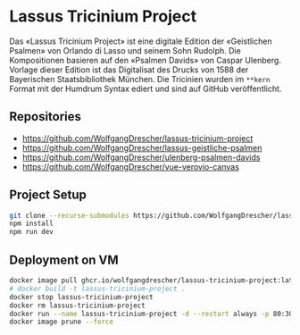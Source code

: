 # Lassus Tricinium Project

Das «Lassus Tricinium Project» ist eine digitale Edition der «Geistlichen
Psalmen» von Orlando di Lasso und seinem Sohn Rudolph. Die Kompositionen
basieren auf den «Psalmen Davids» von Caspar Ulenberg. Vorlage dieser Edition
ist das Digitalisat des Drucks von 1588 der Bayerischen Staatsbibliothek
München. Die Tricinien wurden im `**kern` Format mit der Humdrum Syntax ediert
und sind auf GitHub veröffentlicht.


## Repositories

* https://github.com/WolfgangDrescher/lassus-tricinium-project
* https://github.com/WolfgangDrescher/lassus-geistliche-psalmen
* https://github.com/WolfgangDrescher/ulenberg-psalmen-davids
* https://github.com/WolfgangDrescher/vue-verovio-canvas


## Project Setup

```sh
git clone --recurse-submodules https://github.com/WolfgangDrescher/lassus-tricinium-project.git
npm install
npm run dev
```


## Deployment on VM

```sh
docker image pull ghcr.io/wolfgangdrescher/lassus-tricinium-project:latest
# docker build -t lassus-tricinium-project .
docker stop lassus-tricinium-project
docker rm lassus-tricinium-project
docker run --name lassus-tricinium-project -d --restart always -p 80:3000 ghcr.io/wolfgangdrescher/lassus-tricinium-project
docker image prune --force
```
